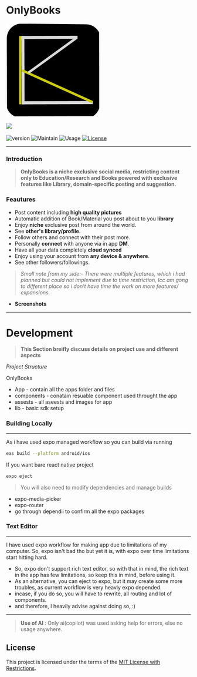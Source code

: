 #  OnlyBooks

![Logo](https://raw.githubusercontent.com/Tech-with-anmol/OnlyBooks/refs/heads/main/assets/images/icon.png)


 <a href="https://github.com/badges/Tech-with-anmol/OnlyBooks" alt="Activity">
        <img src="https://img.shields.io/github/commit-activity/m/Tech-with-anmol/OnlyBooks" /></a>  
        
![version](https://img.shields.io/badge/version-0.0.5-blue)
![Maintain](https://img.shields.io/badge/Maintained-No-red)
![Usage](https://img.shields.io/badge/Using_This-Read_Below-red)
<a href="https://github.com/Tech-with-anmol/OnlyBooks/blob/main/LICENSE.md">
![License](https://img.shields.io/badge/License-Click_here-red)</a>

---
### **Introduction** 

   >**OnlyBooks is a niche exclusive social media, restricting content only to Education/Research and Books powered with exclusive features like Library, domain-specific posting and suggestion.**

### **Feautures**
   
   - Post content including **high quality pictures** 
   - Automatic addition of Book/Material you post about to you **library**
   - Enjoy **niche** exclusive post from around the world.
   - See **other's library/profile**.
   - Follow others and connect with their post more.
   - Personally **connect** with anyone via in app **DM**.
   - Have all your data completely **cloud synced**
   - Enjoy using your account from **any device & anywhere**.
   - See other followers/followings.

 
  >*Small note from my side:- There were multiple features, which i had planned but could not implement due to time restriction, Icc am gong to different place so i don't have time the work on more features/ expansions.*
- **Screenshots**

---


# Development

>**This Section breifly discuss details on project use and different aspects**

*Project Structure*

OnlyBooks

- App - contain all the apps folder and files
- components - conatain resuable component used throught the app
- assests - all aseests and images for app
- lib - basic sdk setup

### Building Locally

---

 As i have used expo managed workflow so you can build via running

 ```bash
 eas build --platform android/ios
 ```
 
 If you want bare react native project
 ```bash
 expo eject
```
>You will also need to modify dependencies and manage builds

- expo-media-picker
- expo-router
- go through dependii to confirm all the expo packages
### Text Editor 
 ---
 I have used expo workflow for making app due to limitations of my computer. So, expo isn't bad tho but yet it is, with expo over time limitations start hitting hard.

 - So, expo don't support rich text editor, so with that in mind, the rich text in the app has few limitations, so keep this in mind, before using it. 
 - As an alternative, you can eject to expo, but it may create some more troubles, as current workflow is very heavly expo depended.
 - incase, if you do so, you will have to rewrite, all routing and lot of components. 
 - and therefore, I heavily advise against doing so, :)


---
>**Use of AI** : Only ai(copilot) was used asking help for errors, else no usage anywhere.

## License

This project is licensed under the terms of the [MIT License with Restrictions](LICENSE).
